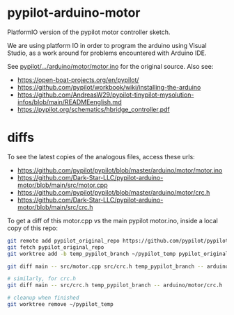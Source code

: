 # pypilot-arduino-motor
PlatformIO version of the pypilot motor controller sketch.

We are using platform IO in order to program the arduino using Visual Studio, as a work around for problems encountered with Arduino IDE.

See [pypilot/.../arduino/motor/motor.ino](https://github.com/pypilot/pypilot/blob/master/arduino/motor/motor.ino) for the original source.  Also see:
* https://open-boat-projects.org/en/pypilot/
* https://github.com/pypilot/workbook/wiki/installing-the-arduino
* https://github.com/AndreasW29/pypilot-tinypilot-mysolution-infos/blob/main/READMEenglish.md
* https://pypilot.org/schematics/hbridge_controller.pdf

# diffs
To see the latest copies of the analogous files, access these urls:
* https://github.com/pypilot/pypilot/blob/master/arduino/motor/motor.ino
* https://github.com/Dark-Star-LLC/pypilot-arduino-motor/blob/main/src/motor.cpp
* https://github.com/pypilot/pypilot/blob/master/arduino/motor/crc.h
* https://github.com/Dark-Star-LLC/pypilot-arduino-motor/blob/main/src/crc.h

To get a diff of this motor.cpp vs the main pypilot motor.ino, inside a local copy of this repo:
```sh
git remote add pypilot_original_repo https://github.com/pypilot/pypilot.git
git fetch pypilot_original_repo
git worktree add -b temp_pypilot_branch ~/pypilot_temp pypilot_original_repo/master

git diff main -- src/motor.cpp src/crc.h temp_pypilot_branch -- arduino/motor/motor.ino

# similarly, for crc.h
git diff main -- src/crc.h temp_pypilot_branch -- arduino/motor/crc.h

# cleanup when finished
git worktree remove ~/pypilot_temp
```

